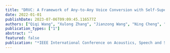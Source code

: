 ```yaml
---
title: "DRVC: A Framework of Any-to-Any Voice Conversion with Self-Supervised Learning"
date: 2022-01-01
publishDate: 2023-07-06T09:09:45.116577Z
authors: ["Qiqi Wang", "Xulong Zhang", "Jianzong Wang", "Ning Cheng", "Jing Xiao"]
publication_types: ["1"]
abstract: ""
featured: false
publication: "*IEEE International Conference on Acoustics, Speech and Signal Processing, ICASSP 2022, Virtual and Singapore, 23-27 May 2022*"
---
```


